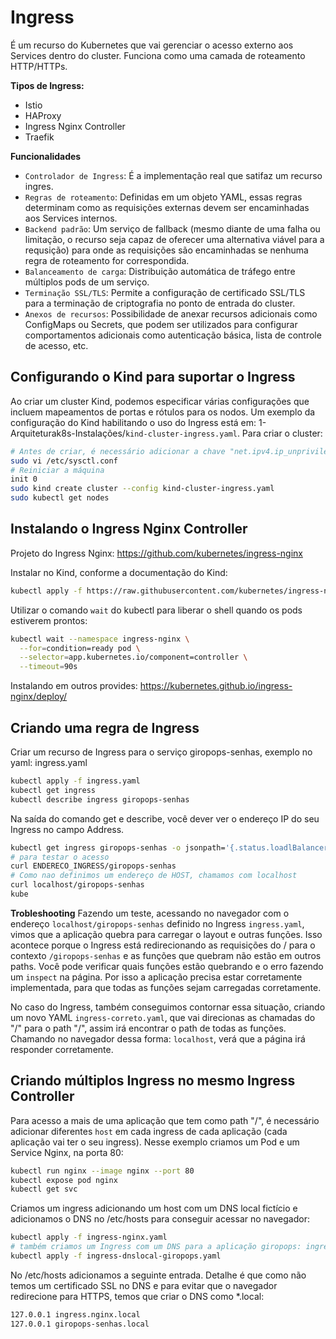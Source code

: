 # Ingress

É um recurso do Kubernetes que vai gerenciar o acesso externo aos Services dentro do cluster.
Funciona como uma camada de roteamento HTTP/HTTPs.

**Tipos de Ingress:**
- Istio
- HAProxy
- Ingress Nginx Controller
- Traefik

**Funcionalidades**
- `Controlador de Ingress`: É a implementação real que satifaz um recurso ingres.
- `Regras de roteamento`: Definidas em um objeto YAML, essas regras determinam como as requisições externas devem ser encaminhadas aos Services internos. 
- `Backend padrão`: Um serviço de fallback (mesmo diante de uma falha ou limitação, o recurso seja capaz de oferecer uma alternativa viável para a requsição) para onde as requisições são encaminhadas se nenhuma regra de roteamento for correspondida.
- `Balanceamento de carga`: Distribuição automática de tráfego entre múltiplos pods de um serviço.
- `Terminação SSL/TLS`: Permite a configuração de certificado SSL/TLS para a terminação de criptografia no ponto de entrada do cluster.
- `Anexos de recursos`: Possibilidade de anexar recursos adicionais como ConfigMaps ou Secrets, que podem ser utilizados para configurar comportamentos adicionais como autenticação básica, lista de controle de acesso, etc.

## Configurando o Kind para suportar o Ingress

Ao criar um cluster Kind, podemos especificar várias configurações que incluem mapeamentos de portas e rótulos para os nodos.
Um exemplo da configuração do Kind habilitando o uso do Ingress está em: 1-Arquiteturak8s-Instalações/`kind-cluster-ingress.yaml`.
Para criar o cluster: 
```bash
# Antes de criar, é necessário adicionar a chave "net.ipv4.ip_unprivileged_port_start=80" no arquivo /etc/sysctl.conf
sudo vi /etc/sysctl.conf
# Reiniciar a máquina
init 0
sudo kind create cluster --config kind-cluster-ingress.yaml
sudo kubectl get nodes
```

## Instalando o Ingress Nginx Controller

Projeto do Ingress Nginx:
https://github.com/kubernetes/ingress-nginx


Instalar no Kind, conforme a documentação do Kind:
```bash
kubectl apply -f https://raw.githubusercontent.com/kubernetes/ingress-nginx/master/deploy/static/provider/kind/deploy.yaml
```

Utilizar o comando `wait` do kubectl para liberar o shell quando os pods estiverem prontos:
```bash
kubectl wait --namespace ingress-nginx \
  --for=condition=ready pod \
  --selector=app.kubernetes.io/component=controller \
  --timeout=90s
```

Instalando em outros provides:
https://kubernetes.github.io/ingress-nginx/deploy/

## Criando uma regra de Ingress

Criar um recurso de Ingress para o serviço giropops-senhas, exemplo no yaml: ingress.yaml

```bash
kubectl apply -f ingress.yaml
kubectl get ingress
kubectl describe ingress giropops-senhas
```
Na saída do comando get e describe, você dever ver o endereço IP do seu Ingress no campo Address.

```bash
kubectl get ingress giropops-senhas -o jsonpath='{.status.loadlBalancer.ingress[0].hostname}'
# para testar o acesso
curl ENDERECO_INGRESS/giropops-senhas
# Como nao definimos um endereço de HOST, chamamos com localhost
curl localhost/giropops-senhas
kube
```
**Trobleshooting**
Fazendo um teste, acessando no navegador com o endereço `localhost/giropops-senhas` definido no Ingress `ingress.yaml`, vimos que a aplicação quebra para carregar o layout e outras funções. Isso acontece porque o Ingress está redirecionando as requisições do / para o contexto `/giropops-senhas` e as funções que quebram não estão em outros paths. Você pode verificar quais funções estão quebrando e o erro fazendo um `inspect` na página.
Por isso a aplicação precisa estar corretamente implementada, para que todas as funções sejam carregadas corretamente.

No caso do Ingress, também conseguimos contornar essa situação, criando um novo YAML `ingress-correto.yaml`, que vai direcionas as chamadas do "/" para o path "/", assim irá encontrar o path de todas as funções. Chamando no navegador dessa forma: `localhost`, verá que a página irá responder corretamente.

## Criando múltiplos Ingress no mesmo Ingress Controller

Para acesso a mais de uma aplicação que tem como path "/", é necessário adicionar diferentes `host` em cada ingress de cada aplicação (cada aplicação vai ter o seu ingress).
Nesse exemplo criamos um Pod e um Service Nginx, na porta 80:

```bash
kubectl run nginx --image nginx --port 80
kubectl expose pod nginx
kubectl get svc
```

Criamos um ingress adicionando um host com um DNS local fictício e adicionamos o DNS no /etc/hosts para conseguir acessar no navegador:

```bash
kubectl apply -f ingress-nginx.yaml
# também criamos um Ingress com um DNS para a aplicação giropops: ingress-dnslocal-giropops.yaml
kubectl apply -f ingress-dnslocal-giropops.yaml
```
No /etc/hosts adicionamos a seguinte entrada. Detalhe é que como não temos um certificado SSL no DNS e para evitar que o navegador redirecione para HTTPS, temos que criar o DNS como *.local:

```bash
127.0.0.1 ingress.nginx.local
127.0.0.1 giropops-senhas.local
```

